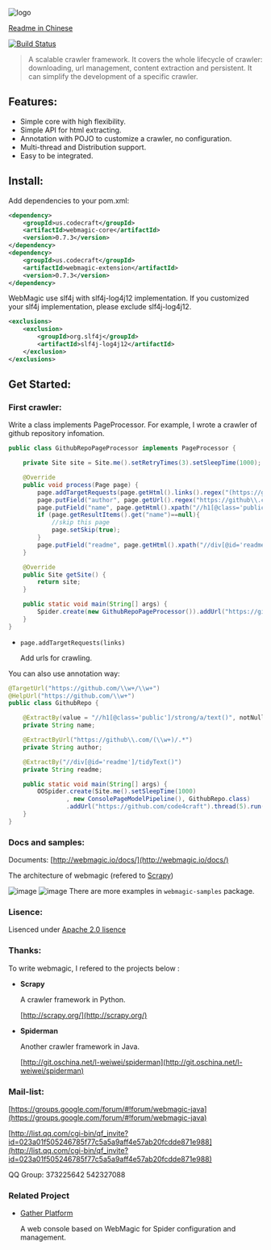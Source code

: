 ![logo](http://webmagic.io/images/logo.jpeg)

[Readme in Chinese](https://github.com/code4craft/webmagic/tree/master/README-zh.md)


[![Build Status](https://travis-ci.org/code4craft/webmagic.png?branch=master)](https://travis-ci.org/code4craft/webmagic)

>A scalable crawler framework. It covers the whole lifecycle of crawler: downloading, url management, content extraction and persistent. It can simplify the development of a  specific crawler.

## Features:

* Simple core with high flexibility.
* Simple API for html extracting.
* Annotation with POJO to customize a crawler, no configuration.
* Multi-thread and Distribution support.
* Easy to be integrated.

## Install:
  
Add dependencies to your pom.xml:

```xml
<dependency>
    <groupId>us.codecraft</groupId>
    <artifactId>webmagic-core</artifactId>
    <version>0.7.3</version>
</dependency>
<dependency>
    <groupId>us.codecraft</groupId>
    <artifactId>webmagic-extension</artifactId>
    <version>0.7.3</version>
</dependency>
```
        
WebMagic use slf4j with slf4j-log4j12 implementation. If you customized your slf4j implementation, please exclude slf4j-log4j12.

```xml
<exclusions>
    <exclusion>
        <groupId>org.slf4j</groupId>
        <artifactId>slf4j-log4j12</artifactId>
    </exclusion>
</exclusions>
```


## Get Started:

### First crawler:

Write a class implements PageProcessor. For example, I wrote a crawler of github repository infomation.

```java
public class GithubRepoPageProcessor implements PageProcessor {

    private Site site = Site.me().setRetryTimes(3).setSleepTime(1000);

    @Override
    public void process(Page page) {
        page.addTargetRequests(page.getHtml().links().regex("(https://github\\.com/\\w+/\\w+)").all());
        page.putField("author", page.getUrl().regex("https://github\\.com/(\\w+)/.*").toString());
        page.putField("name", page.getHtml().xpath("//h1[@class='public']/strong/a/text()").toString());
        if (page.getResultItems().get("name")==null){
            //skip this page
            page.setSkip(true);
        }
        page.putField("readme", page.getHtml().xpath("//div[@id='readme']/tidyText()"));
    }

    @Override
    public Site getSite() {
        return site;
    }

    public static void main(String[] args) {
        Spider.create(new GithubRepoPageProcessor()).addUrl("https://github.com/code4craft").thread(5).run();
    }
}
```

* `page.addTargetRequests(links)`
	
	Add urls for crawling.
    
You can also use annotation way:

```java
@TargetUrl("https://github.com/\\w+/\\w+")
@HelpUrl("https://github.com/\\w+")
public class GithubRepo {

    @ExtractBy(value = "//h1[@class='public']/strong/a/text()", notNull = true)
    private String name;

    @ExtractByUrl("https://github\\.com/(\\w+)/.*")
    private String author;

    @ExtractBy("//div[@id='readme']/tidyText()")
    private String readme;

    public static void main(String[] args) {
        OOSpider.create(Site.me().setSleepTime(1000)
                , new ConsolePageModelPipeline(), GithubRepo.class)
                .addUrl("https://github.com/code4craft").thread(5).run();
    }
}
```
		
### Docs and samples:

Documents: [http://webmagic.io/docs/](http://webmagic.io/docs/)

The architecture of webmagic (refered to [Scrapy](http://scrapy.org/))

![image](http://code4craft.github.io/images/posts/webmagic.png)
![image](https://github.com/lihongcoding/webmagic/blob/master/%E7%88%AC%E8%99%AB%E6%89%A7%E8%A1%8C%E6%B5%81%E7%A8%8B%20.png)
There are more examples in `webmagic-samples` package.

### Lisence:

Lisenced under [Apache 2.0 lisence](http://opensource.org/licenses/Apache-2.0)

### Thanks:

To write webmagic, I refered to the projects below :

* **Scrapy**

	A crawler framework in Python.
 
	[http://scrapy.org/](http://scrapy.org/)

* **Spiderman**

	Another crawler framework in Java.
	
	[http://git.oschina.net/l-weiwei/spiderman](http://git.oschina.net/l-weiwei/spiderman)

### Mail-list:

[https://groups.google.com/forum/#!forum/webmagic-java](https://groups.google.com/forum/#!forum/webmagic-java)

[http://list.qq.com/cgi-bin/qf_invite?id=023a01f505246785f77c5a5a9aff4e57ab20fcdde871e988](http://list.qq.com/cgi-bin/qf_invite?id=023a01f505246785f77c5a5a9aff4e57ab20fcdde871e988)

QQ Group: 373225642 542327088

### Related Project

* <a href="https://github.com/gsh199449/spider" target="_blank">Gather Platform</a>
	
	A web console based on WebMagic for Spider configuration and management.


